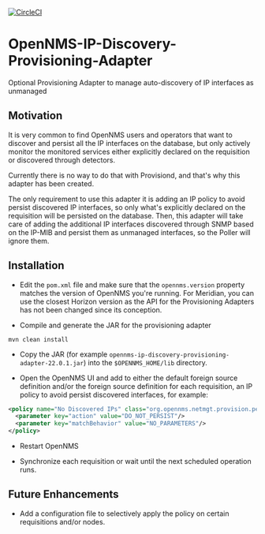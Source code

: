 [![CircleCI](https://circleci.com/gh/agalue/OpenNMS-IP-Discovery-Provisioning-Adapter.svg?style=svg)](https://circleci.com/gh/agalue/OpenNMS-IP-Discovery-Provisioning-Adapter)

# OpenNMS-IP-Discovery-Provisioning-Adapter
Optional Provisioning Adapter to manage auto-discovery of IP interfaces as unmanaged

## Motivation

It is very common to find OpenNMS users and operators that want to discover and persist all the IP interfaces on the database, but only actively monitor the monitored services either explicitly declared on the requisition or discovered through detectors.

Currently there is no way to do that with Provisiond, and that's why this adapter has been created.

The only requirement to use this adapter it is adding an IP policy to avoid persist discovered IP interfaces, so only what's explicitly declared on the requisition will be persisted on the database. Then, this adapter will take care of adding the additional IP interfaces discovered through SNMP based on the IP-MIB and persist them as unmanaged interfaces, so the Poller will ignore them.

## Installation

* Edit the `pom.xml` file and make sure that the `opennms.version` property matches the version of OpenNMS you're running. For Meridian, you can use the closest Horizon version as the API for the Provisioning Adapters has not been changed since its conception.

* Compile and generate the JAR for the provisioning adapter

```
mvn clean install
```

* Copy the JAR (for example `opennms-ip-discovery-provisioning-adapter-22.0.1.jar`) into the `$OPENNMS_HOME/lib` directory.

* Open the OpenNMS UI and add to either the default foreign source definition and/or the foreign source definition for each requisition, an IP policy to avoid persist discovered interfaces, for example:

```xml
<policy name="No Discovered IPs" class="org.opennms.netmgt.provision.persist.policies.MatchingIpInterfacePolicy">
  <parameter key="action" value="DO_NOT_PERSIST"/>
  <parameter key="matchBehavior" value="NO_PARAMETERS"/>
</policy>
```

* Restart OpenNMS

* Synchronize each requisition or wait until the next scheduled operation runs.

## Future Enhancements

* Add a configuration file to selectively apply the policy on certain requisitions and/or nodes.
